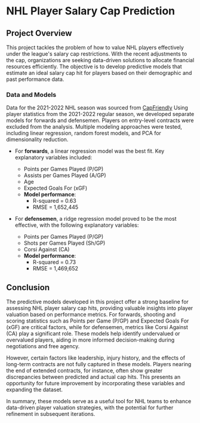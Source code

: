 # NHL Player Salary Cap Prediction

## Project Overview

This project tackles the problem of how to value NHL players effectively under the league's salary cap restrictions. With the recent adjustments to the cap, organizations are seeking data-driven solutions to allocate financial resources efficiently. The objective is to develop predictive models that estimate an ideal salary cap hit for players based on their demographic and past performance data.

### Data and Models

Data for the 2021-2022 NHL season was sourced from [CapFriendly](https://www.capfriendly.com/)
Using player statistics from the 2021-2022 regular season, we developed separate models for forwards and defensemen. Players on entry-level contracts were excluded from the analysis. Multiple modeling approaches were tested, including linear regression, random forest models, and PCA for dimensionality reduction.

- For **forwards**, a linear regression model was the best fit. Key explanatory variables included:
  - Points per Games Played (P/GP)
  - Assists per Games Played (A/GP)
  - Age
  - Expected Goals For (xGF)
  - **Model performance**:  
    - R-squared = 0.63  
    - RMSE = 1,652,445

- For **defensemen**, a ridge regression model proved to be the most effective, with the following explanatory variables:
  - Points per Games Played (P/GP)
  - Shots per Games Played (Sh/GP)
  - Corsi Against (CA)
  - **Model performance**:  
    - R-squared = 0.73  
    - RMSE = 1,469,652

## Conclusion

The predictive models developed in this project offer a strong baseline for assessing NHL player salary cap hits, providing valuable insights into player valuation based on performance metrics. For forwards, shooting and scoring statistics such as Points per Game (P/GP) and Expected Goals For (xGF) are critical factors, while for defensemen, metrics like Corsi Against (CA) play a significant role. These models help identify undervalued or overvalued players, aiding in more informed decision-making during negotiations and free agency.

However, certain factors like leadership, injury history, and the effects of long-term contracts are not fully captured in these models. Players nearing the end of extended contracts, for instance, often show greater discrepancies between predicted and actual cap hits. This presents an opportunity for future improvement by incorporating these variables and expanding the dataset.

In summary, these models serve as a useful tool for NHL teams to enhance data-driven player valuation strategies, with the potential for further refinement in subsequent iterations.



